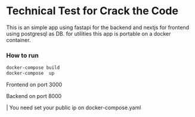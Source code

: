 # Technical Test for Crack the Code

This is an simple app using fastapi for the backend and nextjs for frontend using postgresql as DB. for utilities this app is portable on a docker container.

### How to run 

```bash
docker-compose build
docker-compose  up
```

Frontend on port 3000

Backend on port 8000

| You need set your public ip on docker-compose.yaml
